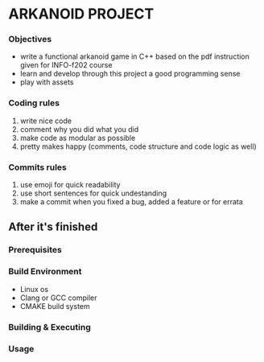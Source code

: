 

# ARKANOID PROJECT


### Objectives

- write a functional arkanoid game in C++ based on the pdf instruction given for INFO-f202 course
- learn and develop through this project a good programming sense
- play with assets

### Coding rules

1. write nice code
2. comment why you did what you did
3. make code as modular as possible
4. pretty makes happy (comments, code structure and code logic as well)


### Commits rules

1. use emoji for quick readability
2. use short sentences for quick undestanding
3. make a commit when you fixed a bug, added a feature or for errata




## After it's finished


### Prerequisites 

### Build Environment
- Linux os
- Clang or GCC compiler
- CMAKE build system


### Building & Executing


### Usage 






